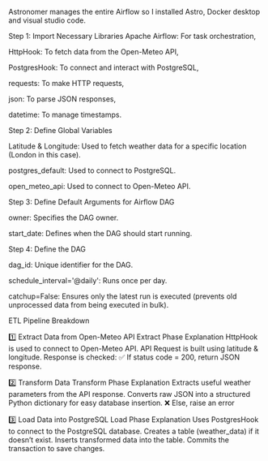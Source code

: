 Astronomer manages the entire Airflow so I installed Astro, Docker desktop and visual studio code.

Step 1: Import Necessary Libraries
Apache Airflow: For task orchestration,

HttpHook: To fetch data from the Open-Meteo API,

PostgresHook: To connect and interact with PostgreSQL,

requests: To make HTTP requests,

json: To parse JSON responses,

datetime: To manage timestamps.

 Step 2: Define Global Variables
 
Latitude & Longitude: Used to fetch weather data for a specific location (London in this case).

postgres_default: Used to connect to PostgreSQL.

open_meteo_api: Used to connect to Open-Meteo API.

Step 3: Define Default Arguments for Airflow DAG

owner: Specifies the DAG owner.

start_date: Defines when the DAG should start running.

Step 4: Define the DAG

dag_id: Unique identifier for the DAG.

schedule_interval='@daily': Runs once per day.

catchup=False: Ensures only the latest run is executed (prevents old unprocessed data from being executed in bulk).

ETL Pipeline Breakdown

1️⃣ Extract Data from Open-Meteo API
Extract Phase Explanation
HttpHook is used to connect to Open-Meteo API.
API Request is built using latitude & longitude.
Response is checked:
✅ If status code = 200, return JSON response.

2️⃣ Transform Data
 Transform Phase Explanation
Extracts useful weather parameters from the API response.
Converts raw JSON into a structured Python dictionary for easy database insertion.
❌ Else, raise an error

3️⃣ Load Data into PostgreSQL
Load Phase Explanation
Uses PostgresHook to connect to the PostgreSQL database.
Creates a table (weather_data) if it doesn’t exist.
Inserts transformed data into the table.
Commits the transaction to save changes.
